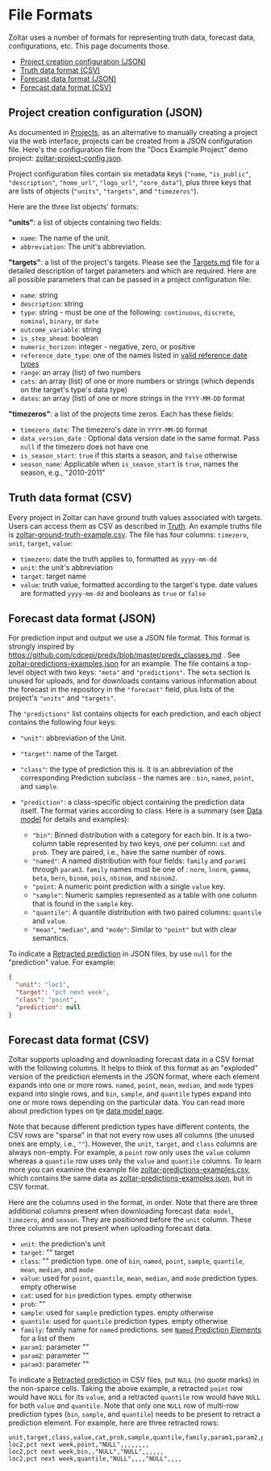 # File Formats

Zoltar uses a number of formats for representing truth data, forecast data, configurations, etc. This page documents those.

- [Project creation configuration (JSON)](#project-creation-configuration-json)
- [Truth data format (CSV)](#truth-data-format-csv)
- [Forecast data format (JSON)](#forecast-data-format-json)
- [Forecast data format (CSV)](#forecast-data-format-csv)


## Project creation configuration (JSON)

As documented in [Projects](Projects.md#to-create-a-project-via-a-configuration-file), as an alternative to manually creating a project via the web interface, projects can be created from a JSON configuration file. Here's the configuration file from the "Docs Example Project" demo project: [zoltar-project-config.json](https://github.com/reichlab/docs.zoltardata/blob/master/docs/zoltar-project-config.json).

Project configuration files contain six metadata keys (`"name`, `"is_public"`, `"description"`, `"home_url"`, `"logo_url"`, `"core_data"`), plus three keys that are lists of objects (`"units"`, `"targets"`, and `"timezeros"`).


Here are the three list objects' formats:

**"units"**: a list of objects containing two fields:

- `name`: The name of the unit.
- `abbreviation`: The unit's abbreviation.


**"targets"**: a list of the project's targets. Please see the [Targets.md](Targets.md) file for a detailed description of target parameters and which are required. Here are all possible parameters that can be passed in a project configuration file:

- `name`: string
- `description`: string
- `type`: string - must be one of the following: `continuous`, `discrete`, `nominal`, `binary`, or `date`
- `outcome_variable`: string
- `is_step_ahead`: boolean
- `numeric_horizon`: integer - negative, zero, or positive
- `reference_date_type`: one of the names listed in [valid reference date types](Targets.md#valid-reference-date-types)
- `range`: an array (list) of two numbers
- `cats`: an array (list) of one or more numbers or strings (which depends on the target's type's data type)
- `dates`: an array (list) of one or more strings in the `YYYY-MM-DD` format


**"timezeros"**: a list of the projects time zeros. Each has these fields:

- `timezero_date`: The timezero's date in `YYYY-MM-DD` format
- `data_version_date` : Optional data version date in the same format. Pass `null` if the timezero does not have one
- `is_season_start`: `true` if this starts a season, and `false` otherwise
- `season_name`: Applicable when `is_season_start` is `true`, names the season, e.g., "2010-2011"


## Truth data format (CSV)

Every project in Zoltar can have ground truth values associated with targets. Users can access them as CSV as described in [Truth](Truth.md). An example truths file is [zoltar-ground-truth-example.csv](https://github.com/reichlab/docs.zoltardata/blob/master/docs/zoltar-ground-truth-example.csv). The file has four columns: `timezero`, `unit`, `target`, `value`:

- `timezero`: date the truth applies to, formatted as `yyyy-mm-dd`
- `unit`: the unit's abbreviation
- `target`: target name
- `value`: truth value, formatted according to the target's type. date values are formatted `yyyy-mm-dd` and booleans as `true` or `false`
 

## Forecast data format (JSON)

For prediction input and output we use a JSON file format. This format is strongly inspired by https://github.com/cdcepi/predx/blob/master/predx_classes.md . See [zoltar-predictions-examples.json](https://github.com/reichlab/docs.zoltardata/blob/master/docs/zoltar-predictions-examples.json) for an example. The file contains a top-level object with two keys: `"meta"` and `"predictions"`. The `meta` section is unused for uploads, and for downloads contains various information about the forecast in the repository in the `"forecast"` field, plus lists of the project's `"units"` and `"targets"`.

The `"predictions"` list contains objects for each prediction, and each object contains the following four keys:

- `"unit"`: abbreviation of the Unit.
- `"target"`: name of the Target.
- `"class"`: the type of prediction this is. It is an abbreviation of the corresponding Prediction subclass - the names are : `bin`, `named`, `point`, and `sample`.
- `"prediction"`: a class-specific object containing the prediction data itself. The format varies according to class. Here is a summary (see [Data model](DataModel.md) for details and examples):

    - `"bin"`: Binned distribution with a category for each bin. It is a two-column table represented by two keys, one per column: `cat` and `prob`. They are paired, i.e., have the same number of rows.
    - `"named"`: A named distribution with four fields: `family` and `param1` through `param3`. `family` names must be one of : `norm`, `lnorm`, `gamma`, `beta`, `bern`, `binom`, `pois`, `nbinom`, and `nbinom2`.
    - `"point`: A numeric point prediction with a single `value` key.
    - `"sample"`: Numeric samples represented as a table with one column that is found in the `sample` key.
    - `"quantile"`: A quantile distribution with two paired columns: `quantile` and `value`.
    - `"mean"`, `"median"`, and `"mode"`: Similar to `"point"` but with clear semantics.

To indicate a [Retracted prediction](ForecastVersions.md#retracted-predictions) in JSON files, by use `null` for the "prediction" value. For example:

```json
{
  "unit": "loc1",
  "target": "pct next week",
  "class": "point",
  "prediction": null
}
```


## Forecast data format (CSV)

Zoltar supports uploading and downloading forecast data in a CSV format with the following columns. It helps to think of this format as an "exploded" version of the prediction elements in the JSON format, where each element expands into one or more rows. `named`, `point`, `mean`, `median`, and `mode` types expand into single rows, and `bin`, `sample`, and `quantile` types expand into one or more rows depending on the particular data. You can read more about prediction types on tje [data model page](DataModel.md).

Note that because different prediction types have different contents, the CSV rows are "sparse" in that not every row uses all columns (the unused ones are empty, i.e., `""`). However, the `unit`, `target`, and `class` columns are always non-empty. For example, a `point` row only uses the `value` column whereas a `quantile` row uses only the `value` and `quantile` columns. To learn more you can examine the example file [zoltar-predictions-examples.csv](https://github.com/reichlab/docs.zoltardata/blob/master/docs/zoltar-predictions-examples.csv), which contains the same data as [zoltar-predictions-examples.json](https://github.com/reichlab/docs.zoltardata/blob/master/docs/zoltar-predictions-examples.json), but in CSV format.

Here are the columns used in the format, in order. Note that there are three additional columns present when downloading forecast data: `model`, `timezero`, and `season`. They are positioned before the `unit` column. These three columns are not present when uploading forecast data.

- `unit`: the prediction's unit
- `target`: "" target
- `class`: "" prediction type. one of `bin`, `named`, `point`, `sample`, `quantile`, `mean`, `median`, and `mode`
- `value`: used for `point`, `quantile`, `mean`, `median`, and `mode` prediction types. empty otherwise
- `cat`: used for `bin` prediction types. empty otherwise
- `prob`: ""
- `sample`: used for `sample` prediction types. empty otherwise
- `quantile`: used for `quantile` prediction types. empty otherwise
- `family`: family name for `named` predictions. see [`Named` Prediction Elements](Validation.md#named-prediction-elements) for a list of them
- `param1`: parameter ""
- `param2`: parameter ""
- `param3`: parameter ""

To indicate a [Retracted prediction](ForecastVersions.md#retracted-predictions) in CSV files, put `NULL` (no quote marks) in the non-sparce cells. Taking the above example, a retracted `point` row would have `NULL` for its `value`, and a retracted `quantile` row would have `NULL` for both `value` and `quantile`. Note that only one `NULL` row of multi-row prediction types (`bin`, `sample`, and `quantile`) needs to be present to retract a prediction element. For example, here are three retracted rows:

```csv
unit,target,class,value,cat,prob,sample,quantile,family,param1,param2,param3
loc2,pct next week,point,"NULL",,,,,,,,
loc2,pct next week,bin,,"NULL","NULL",,,,,,
loc2,pct next week,quantile,"NULL",,,,"NULL",,,,
```
